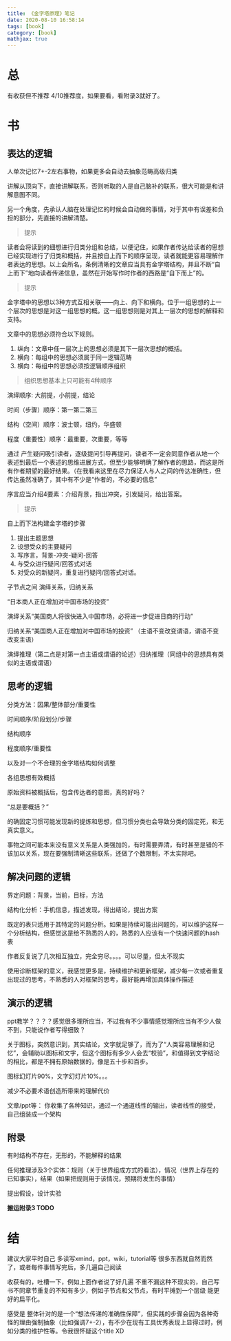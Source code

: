 ```yaml
---
title: 《金字塔原理》笔记
date: 2020-08-10 16:58:14
tags: [book]
category: [book]
mathjax: true
---
```


# 总

有收获但不推荐 4/10推荐度，如果要看，看附录3就好了。

# 书

## 表达的逻辑

人单次记忆7+-2左右事物，如果更多会自动去抽象范畴高级归类

讲解从顶向下，直接讲解联系，否则听取的人是自己脑补的联系，很大可能是和讲解意图不同。

另一个角度，先承认人脑在处理记忆的时候会自动做的事情，对于其中有误差和负担的部分，先直接的讲解清楚。

> 提示

读者会将读到的细想进行归类分组和总结，以便记住，如果作者传达给读者的思想已经实现进行了归类和概括，并且按自上而下的顺序呈现，读者就能更容易理解作者表达的思想。以上会所名，条例清晰的文章应当具有金字塔结构，并且不断“自上而下”地向读者传递信息，虽然在开始写作时作者的西路是“自下而上”的。

> 提示

金字塔中的思想以3种方式互相关联——向上、向下和横向。位于一组思想的上一个层次的思想是对这一组思想的概。这一组思想则是对其上一层次的思想的解释和支持。

文章中的思想必须符合以下规则。

1. 纵向：文章中任一层次上的思想必须是其下一层次思想的概括。
2. 横向：每组中的思想必须属于同一逻辑范畴
3. 横向：每组中的思想必须按逻辑顺序组织

> 组织思想基本上只可能有4种顺序

演绎顺序: 大前提，小前提，结论

时间（步骤）顺序：第一第二第三

结构（空间）顺序：波士顿，纽约，华盛顿

程度（重要性）顺序：最重要，次重要，等等

通过 产生疑问吸引读者，逐级提问引导再提问，读者不一定会同意作者从地一个表述到最后一个表述的思维进展方式，但至少能够明确了解作者的思路，而这是所有作者期望的最好结果。（在我看来这里在尽力保证人与人之间的传达准确性，但传达虽然准确了，其中有不少是“作者的，不必要的信息”

序言应当介绍4要素：介绍背景，指出冲突，引发疑问，给出答案。

> 提示

自上而下法构建金字塔的步骤

1. 提出主题思想
2. 设想受众的主要疑问
3. 写序言，背景-冲突-疑问-回答
4. 与受众进行疑问/回答式对话
5. 对受众的新疑问，重复进行疑问/回答式对话。

子节点之间 演绎关系，归纳关系

“日本商人正在增加对中国市场的投资”

演绎关系“美国商人将很快进入中国市场，必将进一步促进日商的行动”

归纳关系“美国商人正在增加对中国市场的投资” （主语不变改变谓语，谓语不变改变主语）

演绎推理（第二点是对第一点主语或谓语的论述）归纳推理（同组中的思想具有类似的主语或谓语）

## 思考的逻辑

分类方法：因果/整体部分/重要性


时间顺序/阶段划分/步骤

结构顺序

程度顺序/重要性

以及对一个不合理的金字塔结构如何调整

各组思想有效概括

原始资料被概括后，包含传达者的意图，真的好吗？

“总是要概括？”

的确固定习惯可能发现新的提炼和思想，但习惯分类也会导致分类的固定死，和无真实意义。

事物之间可能本来没有意义关系是人类强加的，有时需要弄清，有时甚至是错的不该加以关系，现在要强制清晰这些联系，还做了个数限制，不太实际吧。

## 解决问题的逻辑

界定问题：背景，当前，目标，方法

结构化分析：手机信息，描述发现，得出结论，提出方案

既定的表只适用于其特定的问题分析。如果是持续可能出问题的，可以维护这样一个分析结构，但感觉这是给不熟悉的人的，熟悉的人应该有一个快速问题的hash表

作者反复说了几次相互独立，完全穷尽。。。。可以尽量，但太不现实

使用诊断框架的意义，我感觉更多是，持续维护和更新框架，减少每一次或者重复出现过的思考，不熟悉的人对框架的思考，最好能再增加具体操作描述

## 演示的逻辑

ppt教学？？？？感觉很多理所应当，不过我有不少事情感觉理所应当有不少人做不到，只能说作者写得细致？

关于图标，突然意识到，其实结论，文字就足够了，而为了“人类容易理解和记忆”，会辅助以图标和文字，但这个图标有多少人会去“校验”，和值得到文字结论的相比，都是不拥有原始数据的，像是五十步和百步。

图标幻灯片90%，文字幻灯片10%。。。

减少不必要术语创造所带来的理解代价

文章/ppt等： 你收集了各种知识，通过一个通道线性的输出，读者线性的接受，自己组装成一个架构

## 附录

有时结构不存在，无形的，不能解释的结果

任何推理涉及3个实体：规则（关于世界组成方式的看法），情况（世界上存在的已知事实），结果（如果把规则用于该情况，预期将发生的事情）

提出假设，设计实验

**搬运附录3 TODO**

# 结

建议大家平时自己 多读写xmind，ppt，wiki，tutorial等 很多东西就自然而然了，或者每件事情写完后，多几遍自己阅读

收获有的，吐槽一下，例如上面作者说了好几遍 不重不漏这种不现实的，自己写书不同章节重复的不知有多少，例如子节点和父节点，有时平摊到一个层级 能更好的扁平化。

感受是 整体针对的是一个“想法传递的准确性保障”，但实践的步骤会因为各种奇怪的理由强制抽象（比如强调7+-2），有不少在现有工具优秀表现上显得过时，例如分类的维护性等。令我很怀疑这个title XD

